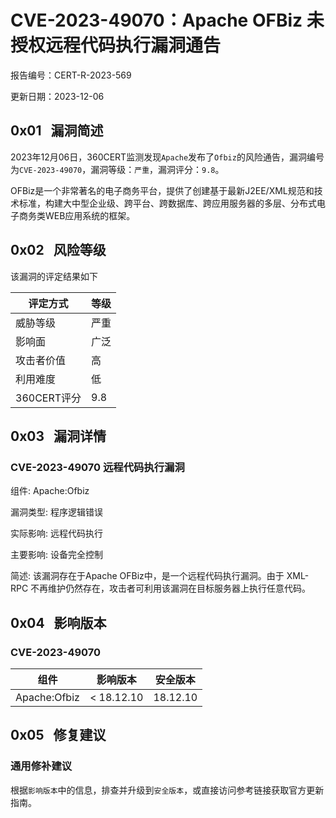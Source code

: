# CVE-2023-49070：Apache OFBiz 未授权远程代码执行漏洞通告

报告编号：CERT-R-2023-569

更新日期：2023-12-06

## 0x01   漏洞简述

2023年12月06日，360CERT监测发现`Apache`发布了`Ofbiz`的风险通告，漏洞编号为`CVE-2023-49070`，漏洞等级：`严重`，漏洞评分：`9.8`。

OFBiz是一个非常著名的电子商务平台，提供了创建基于最新J2EE/XML规范和技术标准，构建大中型企业级、跨平台、跨数据库、跨应用服务器的多层、分布式电子商务类WEB应用系统的框架。

## 0x02   风险等级

该漏洞的评定结果如下

|评定方式|等级|
|---|---|
|威胁等级|严重|
|影响面|广泛|
|攻击者价值|高|
|利用难度|低|
|360CERT评分|9.8|

## 0x03   漏洞详情

### CVE-2023-49070 远程代码执行漏洞

组件: Apache:Ofbiz

漏洞类型: 程序逻辑错误

实际影响: 远程代码执行

主要影响: 设备完全控制

简述: 该漏洞存在于Apache OFBiz中，是一个远程代码执行漏洞。由于 XML-RPC 不再维护仍然存在，攻击者可利用该漏洞在目标服务器上执行任意代码。

## 0x04   影响版本

### CVE-2023-49070

|组件|影响版本|安全版本|
|---|---|---|
|Apache:Ofbiz|< 18.12.10|18.12.10|

## 0x05   修复建议

### 通用修补建议

根据`影响版本`中的信息，排查并升级到`安全版本`，或直接访问参考链接获取官方更新指南。